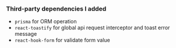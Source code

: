 ### Third-party dependencies I added
- `prisma` for ORM operation
- `react-toastify` for global api request interceptor and toast error message
- `react-hook-form` for validate form value
